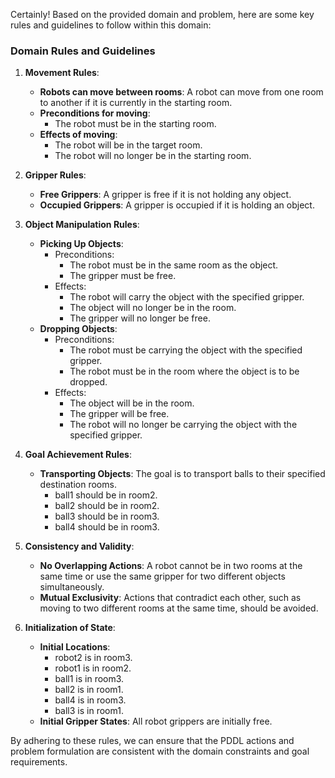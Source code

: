 Certainly! Based on the provided domain and problem, here are some key rules and guidelines to follow within this domain:

### Domain Rules and Guidelines

1. **Movement Rules**:
   - **Robots can move between rooms**: A robot can move from one room to another if it is currently in the starting room.
   - **Preconditions for moving**:
     - The robot must be in the starting room.
   - **Effects of moving**:
     - The robot will be in the target room.
     - The robot will no longer be in the starting room.

2. **Gripper Rules**:
   - **Free Grippers**: A gripper is free if it is not holding any object.
   - **Occupied Grippers**: A gripper is occupied if it is holding an object.

3. **Object Manipulation Rules**:
   - **Picking Up Objects**:
     - Preconditions:
       - The robot must be in the same room as the object.
       - The gripper must be free.
     - Effects:
       - The robot will carry the object with the specified gripper.
       - The object will no longer be in the room.
       - The gripper will no longer be free.
   - **Dropping Objects**:
     - Preconditions:
       - The robot must be carrying the object with the specified gripper.
       - The robot must be in the room where the object is to be dropped.
     - Effects:
       - The object will be in the room.
       - The gripper will be free.
       - The robot will no longer be carrying the object with the specified gripper.

4. **Goal Achievement Rules**:
   - **Transporting Objects**: The goal is to transport balls to their specified destination rooms.
     - ball1 should be in room2.
     - ball2 should be in room2.
     - ball3 should be in room3.
     - ball4 should be in room3.

5. **Consistency and Validity**:
   - **No Overlapping Actions**: A robot cannot be in two rooms at the same time or use the same gripper for two different objects simultaneously.
   - **Mutual Exclusivity**: Actions that contradict each other, such as moving to two different rooms at the same time, should be avoided.

6. **Initialization of State**:
   - **Initial Locations**:
     - robot2 is in room3.
     - robot1 is in room2.
     - ball1 is in room3.
     - ball2 is in room1.
     - ball4 is in room3.
     - ball3 is in room1.
   - **Initial Gripper States**: All robot grippers are initially free.

By adhering to these rules, we can ensure that the PDDL actions and problem formulation are consistent with the domain constraints and goal requirements.
